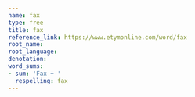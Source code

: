 ```yaml
---
name: fax
type: free
title: fax
reference_link: https://www.etymonline.com/word/fax
root_name: 
root_language: 
denotation: 
word_sums:
- sum: 'Fax + '
  respelling: fax
---
```

